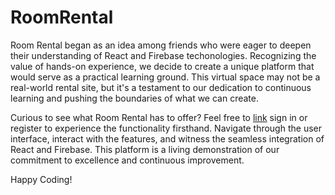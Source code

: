 # RoomRental

Room Rental began as an idea among friends who were eager to deepen their understanding of React and Firebase techonologies. Recognizing the value of hands-on experience, we decide to create a unique platform that would serve as a practical learning ground. This virtual space may not be a real-world rental site, but it's a testament to our dedication to continuous learning and pushing the boundaries of what we can create.

Curious to see what Room Rental has to offer? Feel free to [link](https://roomrentalnpr.web.app) sign in or register to experience the functionality firsthand. Navigate through the user interface, interact with the features, and witness the seamless integration of React and Firebase. This platform is a living demonstration of our commitment to excellence and continuous improvement.

Happy Coding!
